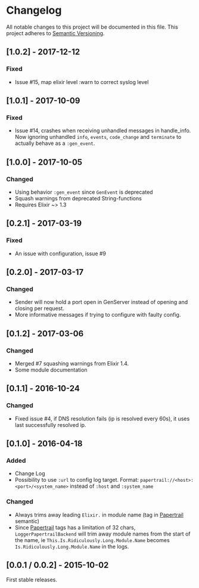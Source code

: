 # Changelog
All notable changes to this project will be documented in this file.
This project adheres to [Semantic Versioning](http://semver.org/).

## [1.0.2] - 2017-12-12
### Fixed
- Issue #15, map elixir level :warn to correct syslog level

## [1.0.1] - 2017-10-09
### Fixed
- Issue #14, crashes when receiving unhandled messages in handle_info. Now ignoring unhandled `info`, `events`, `code_change` and `terminate` to actually behave as a `:gen_event`.

## [1.0.0] - 2017-10-05
### Changed
- Using behavior `:gen_event` since `GenEvent` is deprecated
- Squash warnings from deprecated String-functions
- Requires Elixir ~> 1.3

## [0.2.1] - 2017-03-19
### Fixed
- An issue with configuration, issue #9

## [0.2.0] - 2017-03-17
### Changed
- Sender will now hold a port open in GenServer instead of opening and closing per request.
- More informative messages if trying to configure with faulty config.

## [0.1.2] - 2017-03-06
### Changed
- Merged #7 squashing warnings from Elixir 1.4.
- Some module documentation

## [0.1.1] - 2016-10-24
### Changed
- Fixed issue #4, if DNS resolution fails (ip is resolved every 60s), it uses last successfully resolved ip.

## [0.1.0] - 2016-04-18
### Added
- Change Log
- Possibility to use `:url` to config log target. Format: `papertrail://<host>:<port>/<system_name>` instead of `:host` and `:system_name`

### Changed
- Always trims away leading `Elixir.` in module name (tag in [Papertrail](http://papertrailapp.com) semantic)
- Since [Papertrail](http://papertrailapp.com) tags has a limitation of 32 chars, `LoggerPapertrailBackend` will trim away module names from the start of the name, ie `This.Is.Ridiculously.Long.Module.Name` becomes `Is.Ridiculously.Long.Module.Name` in the logs.

## [0.0.1 / 0.0.2] - 2015-10-02
First stable releases.
